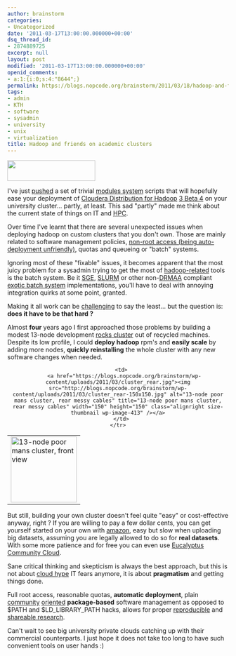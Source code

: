 ```yaml
---
author: brainstorm
categories:
- Uncategorized
date: '2011-03-17T13:00:00.000000+00:00'
dsq_thread_id:
- 2874889725
excerpt: null
layout: post
modified: '2011-03-17T13:00:00.000000+00:00'
openid_comments:
- a:1:{i:0;s:4:"8644";}
permalink: https://blogs.nopcode.org/brainstorm/2011/03/18/hadoop-and-friends-on-academic-clusters/
tags:
- admin
- KTH
- software
- sysadmin
- university
- unix
- virtualization
title: Hadoop and friends on academic clusters
---
```


[<img src="https://blogs.nopcode.org/brainstorm/wp-content/uploads/2011/03/hadoop.png" alt="" title="hadoop" width="200" height="47" class="alignnone size-full wp-image-426" />][1]

I've just [pushed][2] a set of trivial [modules system][3] scripts that will hopefully ease your deployment of [Cloudera Distribution for Hadoop][4] [3 Beta 4][5] on your university cluster... partly, at least. This sad "partly" made me think about the current state of things on IT and <acronym title="High Performance Computing">HPC</acronym>.

Over time I've learnt that there are several unexpected issues when deploying hadoop on custom clusters that you don't own. Those are mainly related to software management policies, [non-root access (being auto-deployment unfriendly)][6], quotas and queueing or "batch" systems.

Ignoring most of these "fixable" issues, it becomes apparent that the most juicy problem for a sysadmin trying to get the most of [hadoop-related][7] tools is the batch system. Be it [SGE][8], [SLURM][9] or other non-[DRMAA][10] compliant [exotic batch system][11] implementations, you'll have to deal with annoying integration quirks at some point, granted.

Making it all work can be [challenging][12] to say the least... but the question is: **does it have to be that hard ?**

<!--more-->

Almost **four** years ago I first approached those problems by building a modest 13-node development [rocks cluster][13] out of recycled machines. Despite its low profile, I could **deploy hadoop** rpm's and **easily scale** by adding more nodes, **quickly reinstalling** the whole cluster with any new software changes when needed.

<center>
  </p> <table>
    <tr>
      <td>
        <a href="https://blogs.nopcode.org/brainstorm/wp-content/uploads/2011/03/cluster.jpg"><img src="http://blogs.nopcode.org/brainstorm/wp-content/uploads/2011/03/cluster-150x150.jpg" alt="13-node poor mans cluster, front view" title="13-node poor mans cluster, front view" width="150" height="150" class="alignleft size-thumbnail wp-image-412" /></a>
      </td>
      
      <td>
        <a href="https://blogs.nopcode.org/brainstorm/wp-content/uploads/2011/03/cluster_rear.jpg"><img src="http://blogs.nopcode.org/brainstorm/wp-content/uploads/2011/03/cluster_rear-150x150.jpg" alt="13-node poor mans cluster, rear messy cables" title="13-node poor mans cluster, rear messy cables" width="150" height="150" class="alignright size-thumbnail wp-image-413" /></a>
      </td>
    </tr>
  </table>
  
  <p>
    </center>
  </p>
  
  <p>
    But still, building your own cluster doesn't feel quite "easy" or cost-effective anyway, right ? If you are willing to pay a few dollar cents, you can get yourself started on your own with <a href="https://aws.amazon.com/elasticmapreduce/">amazon</a>, easy but slow when uploading big datasets, assuming you are legally allowed to do so for <strong>real datasets</strong>. With some more patience and for free you can even use <a href="http://open.eucalyptus.com/CommunityCloud">Eucalyptus Community Cloud</a>.
  </p>
  
  <p>
    Sane critical thinking and skepticism is always the best approach, but this is not about <a href="https://www.forbes.com/2010/07/15/virtualization-automation-resources-technology-cloud-computing.html">cloud hype</a> IT fears anymore, it is about <strong>pragmatism</strong> and getting things done.
  </p>
  
  <p>
    Full root access, reasonable quotas, <strong>automatic deployment</strong>, plain <a href="https://wiki.centos.org/HowTos/SetupRpmBuildEnvironment">community</a> <a href="https://wiki.ubuntu.com/Packaging">oriented</a> <strong>package-based</strong> software management as opposed to $PATH and $LD_LIBRARY_PATH hacks, allows for proper <a href="http://www.stanford.edu/~pgbovine/cde.html">reproducible</a> and <a href="http://cloudbiolinux.com">shareable research</a>.
  </p>
  
  <p>
    Can't wait to see big university private clouds catching up with their commercial counterparts. I just hope it does not take too long to have such convenient tools on user hands :)
  </p>

 [1]: https://blogs.nopcode.org/brainstorm/wp-content/uploads/2011/03/hadoop.png
 [2]: https://github.com/brainstorm/pdc/tree/master/hadoop/noarch
 [3]: https://modules.sourceforge.net/
 [4]: https://www.cloudera.com/hadoop/
 [5]: https://archive.cloudera.com/cdh/3/
 [6]: https://issues.apache.org/jira/browse/WHIRR-158
 [7]: https://hadoop.apache.org/
 [8]: https://en.wikipedia.org/wiki/Oracle_Grid_Engine
 [9]: https://computing.llnl.gov/linux/slurm/
 [10]: https://drmaa.org/
 [11]: https://www.pdc.kth.se/resources/software/job-scheduler/easy-main/easy
 [12]: https://blogs.sun.com/ravee/entry/creating_hadoop_pe_under_sge
 [13]: https://www.rocksclusters.org/wordpress/